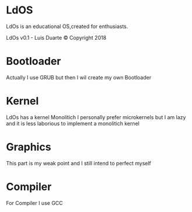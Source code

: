 # LdOS
LdOs is an educational OS,created for enthusiasts.

LdOs v0.1 - Luis Duarte © Copyright 2018


# Bootloader
Actually I use GRUB but then I wil create my own Bootloader


#  Kernel
LdOs has a kernel Monolitich I personally prefer microkernels but I am lazy and it is less laborious to implement a monolitich kernel 

# Graphics
This part is my weak point and I still intend to perfect myself

# Compiler
For Compiler I use GCC
